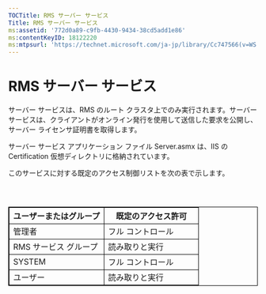 ```yaml
---
TOCTitle: RMS サーバー サービス
Title: RMS サーバー サービス
ms:assetid: '772d0a89-c9fb-4430-9434-38cd5add1e86'
ms:contentKeyID: 18122220
ms:mtpsurl: 'https://technet.microsoft.com/ja-jp/library/Cc747566(v=WS.10)'
---
```


RMS サーバー サービス
=====================

サーバー サービスは、RMS のルート クラスタ上でのみ実行されます。サーバー サービスは、クライアントがオンライン発行を使用して送信した要求を公開し、サーバー ライセンサ証明書を取得します。

サーバー サービス アプリケーション ファイル Server.asmx は、IIS の Certification 仮想ディレクトリに格納されています。

このサービスに対する既定のアクセス制御リストを次の表で示します。

###  

 
<table style="border:1px solid black;">
<colgroup>
<col width="50%" />
<col width="50%" />
</colgroup>
<thead>
<tr class="header">
<th style="border:1px solid black;" >ユーザーまたはグループ</th>
<th style="border:1px solid black;" >既定のアクセス許可</th>
</tr>
</thead>
<tbody>
<tr class="odd">
<td style="border:1px solid black;">管理者</td>
<td style="border:1px solid black;">フル コントロール</td>
</tr>
<tr class="even">
<td style="border:1px solid black;">RMS サービス グループ</td>
<td style="border:1px solid black;">読み取りと実行</td>
</tr>
<tr class="odd">
<td style="border:1px solid black;">SYSTEM</td>
<td style="border:1px solid black;">フル コントロール</td>
</tr>
<tr class="even">
<td style="border:1px solid black;">ユーザー</td>
<td style="border:1px solid black;">読み取りと実行</td>
</tr>
</tbody>
</table>
